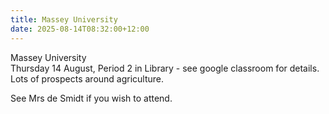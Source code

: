 ```yaml
---
title: Massey University
date: 2025-08-14T08:32:00+12:00
---
```

Massey University  
Thursday 14 August, Period 2 in Library - see google classroom for details.  
Lots of prospects around agriculture.  

See Mrs de Smidt if you wish to attend.
